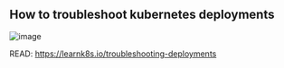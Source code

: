 ## How to troubleshoot kubernetes deployments
![image](https://user-images.githubusercontent.com/40743779/188533717-d2d2321f-0883-4c93-8b75-516865d66e26.png)

READ: https://learnk8s.io/troubleshooting-deployments
